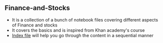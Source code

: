 ## Finance-and-Stocks
- It is a collection of a bunch of notebook files covering different aspects of Finance and stocks
- It covers the basics and is inspired from Khan academy's course
- [Index file](INDEX.ipynb) will help you go through the content in a sequential manner
